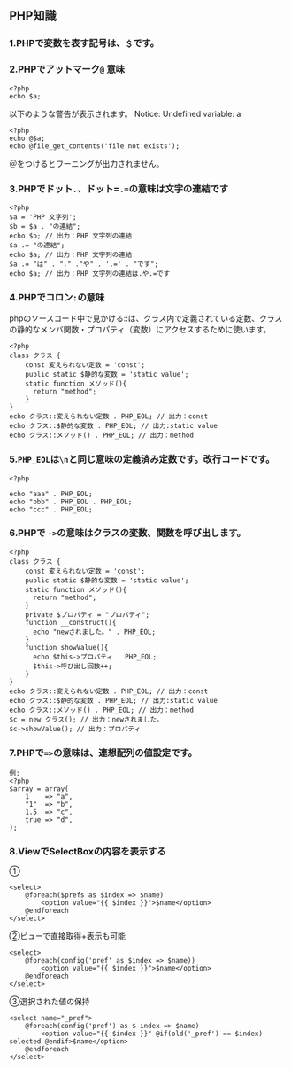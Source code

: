 ## PHP知識

### 1.PHPで変数を表す記号は、`＄`です。

### 2.PHPでアットマーク`@` 意味
```
<?php
echo $a;
```
 
以下のような警告が表示されます。
Notice: Undefined variable: a

```
<?php
echo @$a;
echo @file_get_contents('file not exists');

```

＠をつけるとワーニングが出力されません。

### 3.PHPでドット`.`、ドット=`.=`の意味は文字の連結です

```
<?php
$a = 'PHP 文字列';
$b = $a . "の連結";
echo $b; // 出力：PHP 文字列の連結
$a .= "の連結";
echo $a; // 出力：PHP 文字列の連結
$a .= "は" . "." ."や" . '.=' . "です";
echo $a; // 出力：PHP 文字列の連結は.や.=です

```

### 4.PHPでコロン`:`の意味

phpのソースコード中で見かける::は、クラス内で定義されている定数、クラスの静的なメンバ関数・プロパティ（変数）にアクセスするために使います。

```
<?php
class クラス {
    const 変えられない定数 = 'const';
    public static $静的な変数 = 'static value';
    static function メソッド(){
      return "method";
    }
}
echo クラス::変えられない定数 . PHP_EOL; // 出力：const
echo クラス::$静的な変数 . PHP_EOL; // 出力:static value
echo クラス::メソッド() . PHP_EOL; // 出力：method

```

### 5.`PHP_EOL`は`\n`と同じ意味の定義済み定数です。改行コードです。

```
<?php
 
echo "aaa" . PHP_EOL;
echo "bbb" . PHP_EOL . PHP_EOL;
echo "ccc" . PHP_EOL;

```

### 6.PHPで `->`の意味はクラスの変数、関数を呼び出します。

```
<?php
class クラス {
    const 変えられない定数 = 'const';
    public static $静的な変数 = 'static value';
    static function メソッド(){
      return "method";
    }
    private $プロパティ = "プロパティ";
    function __construct(){
      echo "newされました。" . PHP_EOL;
    }
    function showValue(){
      echo $this->プロパティ . PHP_EOL;
      $this->呼び出し回数++;
    }
}
echo クラス::変えられない定数 . PHP_EOL; // 出力：const
echo クラス::$静的な変数 . PHP_EOL; // 出力:static value
echo クラス::メソッド() . PHP_EOL; // 出力：method
$c = new クラス(); // 出力：newされました。
$c->showValue(); // 出力：プロパティ

```

### 7.PHPで`=>`の意味は、連想配列の値設定です。

```
例:
<?php
$array = array(
    1    => "a",
    "1"  => "b",
    1.5  => "c",
    true => "d",
);

```

### 8.ViewでSelectBoxの内容を表示する
①
```
<select>
	@foreach($prefs as $index => $name)
		<option value="{{ $index }}">$name</option>
	@endforeach
</select>
```

②ビューで直接取得+表示も可能
```
<select>
	@foreach(config('pref' as $index => $name))
		<option value="{{ $index }}">$name</option>
	@endforeach
</select>
```

③選択された値の保持
```
<select name="_pref">
	@foreach(config('pref') as $ index => $name)
		<option value="{{ $index }}" @if(old('_pref') == $index) selected @endif>$name</option>
	@endforeach
</select>
```




              
